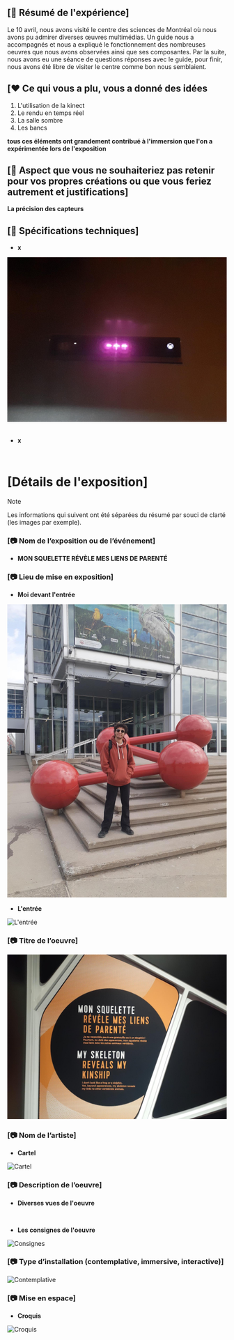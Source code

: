 ## [📃 Résumé de l'expérience]
Le 10 avril, nous avons visité le centre des sciences de Montréal où nous avons pu admirer diverses œuvres multimédias. Un guide nous a accompagnés et nous a expliqué le fonctionnement des nombreuses oeuvres que nous avons observées ainsi que ses composantes. Par la suite, nous avons eu une séance de questions réponses avec le guide, pour finir, nous avons été libre de visiter le centre comme bon nous semblaient.



## [❤️ Ce qui vous a plu, vous a donné des idées 
1. L'utilisation de la kinect
1. Le rendu en temps réel
1. La salle sombre
1. Les bancs

**tous ces éléments ont grandement contribué à l'immersion que l'on a expérimentée lors de l'exposition**

## [🤔 Aspect que vous ne souhaiteriez pas retenir pour vos propres créations ou que vous feriez autrement et justifications]
**La précision des capteurs**

## [🔧 Spécifications techniques]


* **x**
  
![](https://raw.githubusercontent.com/KaissoGithub/H24_V11_inspirations_kaissoumi/main/centre_des_sciences/media/kinect.png)
![]()

* **x**

![]()

# [Détails de l'exposition]
> [!NOTE]
> Les informations qui suivent ont été séparées du résumé par souci de clarté (les images par exemple).
> 
### [📷 Nom de l’exposition ou de l’événement]
* **MON SQUELETTE RÉVÈLE MES LIENS DE PARENTÉ**
![]()

### [📷 Lieu de mise en exposition]
* **Moi devant l'entrée**
  
![Moi devant l'entrée](https://raw.githubusercontent.com/KaissoGithub/H24_V11_inspirations_kaissoumi/main/centre_des_sciences/media/moi.png)

* **L'entrée**
  
![L'entrée]()

### [📷 Titre de l’oeuvre]

![Titre](https://raw.githubusercontent.com/KaissoGithub/H24_V11_inspirations_kaissoumi/main/centre_des_sciences/media/titre_expo.png)


### [📷 Nom de l’artiste]

* **Cartel**
  
![Cartel]()



### [📷 Description de l’oeuvre]
* **Diverses vues de l'oeuvre**

![]()


* **Les consignes de l'oeuvre**
  
![Consignes]()

### [📷 Type d’installation (contemplative, immersive, interactive)]

  
![Contemplative]()



### [📷 Mise en espace]

* **Croquis**
  
![Croquis]()
